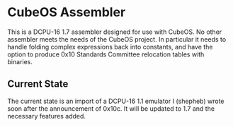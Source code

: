 # CubeOS Assembler

This is a DCPU-16 1.7 assembler designed for use with CubeOS. No other assembler meets the needs of the CubeOS project. In particular it needs to handle folding complex expressions back into constants, and have the option to produce 0x10 Standards Committee relocation tables with binaries.

## Current State

The current state is an import of a DCPU-16 1.1 emulator I (shepheb) wrote soon after the announcement of 0x10c. It will be updated to 1.7 and the necessary features added.

